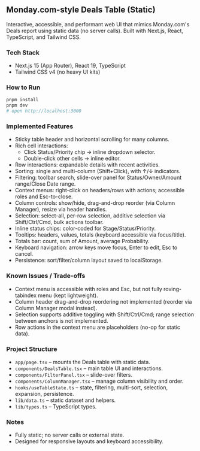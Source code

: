 ## Monday.com-style Deals Table (Static)

Interactive, accessible, and performant web UI that mimics Monday.com's Deals report using static data (no server calls). Built with Next.js, React, TypeScript, and Tailwind CSS.

### Tech Stack

- Next.js 15 (App Router), React 19, TypeScript
- Tailwind CSS v4 (no heavy UI kits)

### How to Run

```bash
pnpm install
pnpm dev
# open http://localhost:3000
```

### Implemented Features

- Sticky table header and horizontal scrolling for many columns.
- Rich cell interactions:
  - Click Status/Priority chip → inline dropdown selector.
  - Double-click other cells → inline editor.
- Row interactions: expandable details with recent activities.
- Sorting: single and multi-column (Shift+Click), with ↑/↓ indicators.
- Filtering: toolbar search, slide-over panel for Status/Owner/Amount range/Close Date range.
- Context menus: right-click on headers/rows with actions; accessible roles and Esc-to-close.
- Column controls: show/hide, drag-and-drop reorder (via Column Manager), resize via header handles.
- Selection: select-all, per-row selection, additive selection via Shift/Ctrl/Cmd, bulk actions toolbar.
- Inline status chips: color-coded for Stage/Status/Priority.
- Tooltips: headers, values, totals (keyboard accessible via focus/title).
- Totals bar: count, sum of Amount, average Probability.
- Keyboard navigation: arrow keys move focus, Enter to edit, Esc to cancel.
- Persistence: sort/filter/column layout saved to localStorage.

### Known Issues / Trade-offs

- Context menu is accessible with roles and Esc, but not fully roving-tabindex menu (kept lightweight).
- Column header drag-and-drop reordering not implemented (reorder via Column Manager modal instead).
- Selection supports additive toggling with Shift/Ctrl/Cmd; range selection between anchors is not implemented.
- Row actions in the context menu are placeholders (no-op for static data).

### Project Structure

- `app/page.tsx` – mounts the Deals table with static data.
- `components/DealsTable.tsx` – main table UI and interactions.
- `components/FilterPanel.tsx` – slide-over filters.
- `components/ColumnManager.tsx` – manage column visibility and order.
- `hooks/useTableState.ts` – state, filtering, multi-sort, selection, expansion, persistence.
- `lib/data.ts` – static dataset and helpers.
- `lib/types.ts` – TypeScript types.

### Notes

- Fully static; no server calls or external state.
- Designed for responsive layouts and keyboard accessibility.
